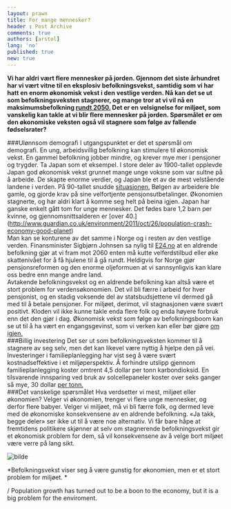 ```yaml
---
layout: prawn
title: For mange mennesker? 
header : Post Archive
comments: true
authors: [arstol]
lang: 'no'
published: true
new: true
---
```



**Vi har aldri vært flere mennesker på jorden. Gjennom det siste århundret har vi vært vitne til en eksplosiv befolkningsvekst, samtidig som vi har hatt en enorm økonomisk vekst i den vestlige verden.  Nå kan det se ut som befolkningsveksten stagnerer, og mange tror at vi vil nå en maksimumsbefolkning [rundt 2050.](http://www.guardian.co.uk/environment/2011/oct/26/population-crash-economy-good-planet) Det er en velsignelse for miljøet, som vanskelig kan takle at vi blir flere mennesker på jorden. Spørsmålet er om den økonomiske veksten også vil stagnere som følge av fallende fødselsrater?**


###Ulønnsom demografi
I utgangspunktet er det et spørsmål om demografi. En ung, arbeidsvillig befolkning kan stimulere til økonomisk vekst. En gammel befolkning jobber mindre, og krever mye mer i pensjoner og trygder. Ta Japan som et eksempel. I store deler av 1900-tallet opplevde Japan god økonomisk vekst grunnet mange unge voksne som var sultne på å arbeide. De skapte enorme verdier, og Japan ble et av de mest velstående landene i verden. På 90-tallet snudde [situasjonen.](http://www.guardian.co.uk/environment/2011/oct/26/population-crash-economy-good-planet) Bølgen av arbeidere ble gamle, og gjorde krav på sine velfortjente pensjonsutbetalinger. Økonomien stagnerte, og har aldri klart å komme seg helt på beina igjen. Japan har ganske enkelt gått tom for unge mennesker. Det fødes bare 1,2 barn per kvinne, og gjennomsnittsalderen er [over 40.]  (http://www.guardian.co.uk/environment/2011/oct/26/population-crash-economy-good-planet) 
<br>
Man kan se konturene av det samme i Norge og i resten av den vestlige verden. Finansminister Sigbjørn Johnsen sa nylig til [E24.no](http://e24.no/makro-og-politikk/sigbjoern-johnsen-mer-jobb-eller-velferdskutt-og-oekte-skatter/20332441) at en aldrende befolkning gjør at vi fram mot 2060 enten må kutte velferdstilbud eller øke skattenivået for å få hjulene til å gå rundt. Heldigvis for Norge gjør pensjonsreformen og den enorme oljeformuen at vi sannsynligvis kan klare oss bedre enn mange andre land. 
<br>
Avtakende befolkningsvekst og en aldrende befolkning kan altså være et stort problem for verdensøkonomien. Det vil bli færre i arbeid for hver pensjonist, og en stadig voksende del av statsbudsjettene vil dermed gå med til å betale pensjoner. For miljøet, derimot, vil stagnasjonen være svært positivt.  Kloden vil ikke kunne takle enda flere folk og enda høyere forbruk enn det den gjør i dag. Økonomisk vekst som følge av befolkningsboom kan se ut til å ha vært en engangsgevinst, som vi verken kan eller bør gjøre [om igjen.](http://www.guardian.co.uk/environment/2011/oct/26/population-crash-economy-good-planet) 
<br>
###Billig investering
Det ser ut som befolkningsveksten kommer til å stagnere av seg selv, men det kan likevel være nyttig å hjelpe den på vei. Investeringer i familieplanlegging har vist seg å være svært kostnadseffektive i et miljøperspektiv. Å forhindre utslipp gjennom familieplanlegging koster omtrent 4,5 dollar per tonn karbondioksid. En tilsvarende innsparing ved bruk av solcellepaneler koster over seks ganger så mye, 30 dollar [per tonn.](http://www.guardian.co.uk/environment/2011/oct/31/stemming-population-growth-climate-change?intcmp=239)
<br>
###Det vanskelige spørsmålet
Hva verdsetter vi mest, miljøet eller økonomien? Velger vi økonomien, trenger vi flere unge mennesker, og derfor flere babyer. Velger vi miljøet, må vi bli færre folk, og dermed leve med de økonomiske konsekvensene av en aldrende befolkning. «Ja takk, begge deler» ser ikke ut til å være noe alternativ. Vi får bare håpe at fremtidens politikere skjønner at selv om stagnerende befolkningsvekst gir et økonomisk problem for dem, så vil konsekvensene av å velge bort miljøet være verre på lang sikt. 


![bilde](http://i.imgur.com/3lBcN8u.jpg)

*Befolkningsvekst viser seg å være gunstig for økonomien,
men er et stort problem for miljøet. *


/ Population growth has turned out to be a boon to the economy, but it is a big problem for the enviroment.







